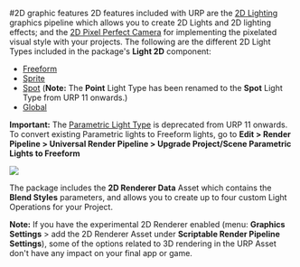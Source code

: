 #2D graphic features
2D features included with URP are the [2D Lighting](Lights-2D-intro.md) graphics pipeline which allows you to create 2D Lights and 2D lighting effects; and the [2D Pixel Perfect Camera](2d-pixelperfect.md) for implementing the pixelated visual style with your projects. The following are the different 2D Light Types included in the package's **Light 2D** component:

- [Freeform](LightTypes.html#freeform)
- [Sprite](LightTypes.html#sprite)
- [Spot](LightTypes.html#spot) (**Note:** The **Point** Light Type has been renamed to the **Spot** Light Type from URP 11 onwards.)
- [Global](LightTypes.html#global)

**Important:** The [Parametric Light Type](LightTypes.html#parametric) is deprecated from URP 11 onwards. To convert existing Parametric lights to Freeform lights, go to **Edit > Render Pipeline > Universal Render Pipeline > Upgrade Project/Scene Parametric Lights to Freeform**

![](Images/2D/2d-lights-gameobject-menu.png)

The package includes the __2D Renderer Data__ Asset which contains the __Blend Styles__ parameters, and allows you to create up to four custom Light Operations for your Project.

**Note:** If you have the experimental 2D Renderer enabled (menu: **Graphics Settings** > add the 2D Renderer Asset under **Scriptable Render Pipeline Settings**), some of the options related to 3D rendering in the URP Asset don't have any impact on your final app or game.
